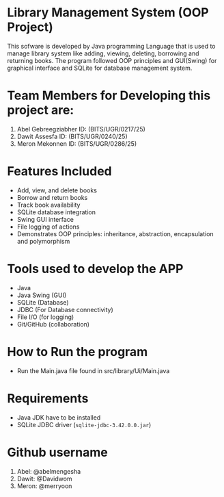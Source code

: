 # Library Management System (OOP Project)

This sofware is developed by Java programming Language that is used to manage library system like adding, viewing, deleting, borrowing and returning books. The program followed OOP
principles and GUI(Swing) for graphical interface and SQLite for database management system.

# Team Members for Developing this project are:
1. Abel Gebreegziabher ID: (BITS/UGR/0217/25)
2. Dawit Assesfa ID: (BITS/UGR/0240/25)
3. Meron Mekonnen ID: (BITS/UGR/0286/25)

# Features Included

- Add, view, and delete books
- Borrow and return books
- Track book availability
- SQLite database integration
- Swing GUI interface
- File logging of actions
- Demonstrates OOP principles: inheritance, abstraction, encapsulation and polymorphism


# Tools used to develop the APP

- Java
- Java Swing (GUI)
- SQLite (Database)
- JDBC (For Database connectivity)
- File I/O (for logging)
- Git/GitHub (collaboration)


#  How to Run the program

- Run the Main.java file found in src/library/Ui/Main.java

# Requirements

- Java JDK have to be installed
- SQLite JDBC driver (`sqlite-jdbc-3.42.0.0.jar`)

# Github username

1. Abel:  @abelmengesha
2. Dawit: @Davidwom
3. Meron: @merryoon


